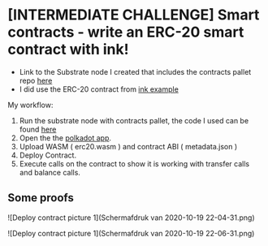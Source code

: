 # [INTERMEDIATE CHALLENGE] Smart contracts - write an ERC-20 smart contract with ink!

* Link to the Substrate node I created that includes the contracts pallet repo [here](https://github.com/developery-nl/polkadot_challenge_substrate_node_contract)
* I did use the ERC-20 contract from [ink example](https://github.com/paritytech/ink/tree/master/examples/erc20)

My workflow:
1. Run the substrate node with contracts pallet, the code I used can be found [here](https://github.com/developery-nl/polkadot_challenge_substrate_node_contract) 
2. Open the the [polkadot app](https://polkadot.js.org/apps/#/contracts).
3. Upload WASM ( erc20.wasm ) and contract ABI ( metadata.json )
4. Deploy Contract.
5. Execute calls on the contract to show it is working with transfer calls and balance calls.

## Some proofs
![Deploy contract picture 1](Schermafdruk van 2020-10-19 22-04-31.png)

![Deploy contract picture 1](Schermafdruk van 2020-10-19 22-06-31.png)


